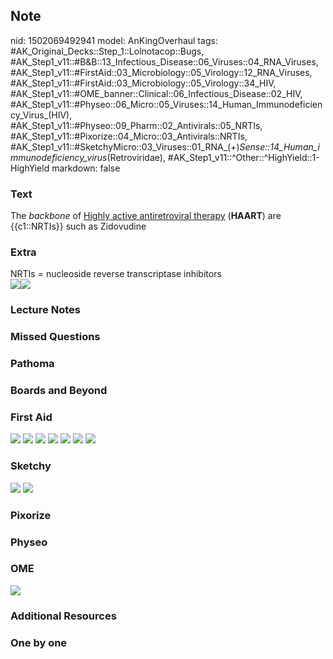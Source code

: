 ## Note
nid: 1502069492941
model: AnKingOverhaul
tags: #AK_Original_Decks::Step_1::Lolnotacop::Bugs, #AK_Step1_v11::#B&B::13_Infectious_Disease::06_Viruses::04_RNA_Viruses, #AK_Step1_v11::#FirstAid::03_Microbiology::05_Virology::12_RNA_Viruses, #AK_Step1_v11::#FirstAid::03_Microbiology::05_Virology::34_HIV, #AK_Step1_v11::#OME_banner::Clinical::06_Infectious_Disease::02_HIV, #AK_Step1_v11::#Physeo::06_Micro::05_Viruses::14_Human_Immunodeficiency_Virus_(HIV), #AK_Step1_v11::#Physeo::09_Pharm::02_Antivirals::05_NRTIs, #AK_Step1_v11::#Pixorize::04_Micro::03_Antivirals::NRTIs, #AK_Step1_v11::#SketchyMicro::03_Viruses::01_RNA_(+)_Sense::14_Human_immunodeficiency_virus_(Retroviridae), #AK_Step1_v11::^Other::^HighYield::1-HighYield
markdown: false

### Text
The <i>backbone</i> of <u>Highly active antiretroviral therapy</u>
(<b>HAART</b>) are {{c1::NRTIs}} such as Zidovudine

### Extra
<div>
  NRTIs = nucleoside reverse transcriptase inhibitors
</div><img src="paste-20070382174635.jpg"><img src=
"paste-20310900343210.jpg">

### Lecture Notes


### Missed Questions


### Pathoma


### Boards and Beyond


### First Aid
<img src="tmp5upen7wn.png"> <img src="tmpmp3gx19u.png"> <img src=
"tmpaio4fua8.png"> <img src="tmpfw0f78t9.png"> <img src=
"tmp_d12_6h3.png"> <img src="tmps53ndzum.png"> <img src=
"tmp5eowh3le.png">

### Sketchy
<img src="paste-224708393959427.jpg"> <img src=
"paste-8060e2af8b521ea5e9c88803b300f4e1c9feae52.png">

### Pixorize


### Physeo


### OME
<div class="ome-widget">
  <a href=
  "https://onlinemeded.org/spa/infectious-disease/hiv/acquire?ref=anki">
  <img src="_OME_AnkiFlashcards_Lesson_6.png"></a>
</div>

### Additional Resources


### One by one

